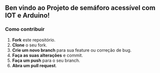 ## Ben vindo ao Projeto de semáforo acessível com IOT e Arduino!

### Como contribuir
1. **Fork** este repositório.
2. **Clone** o seu fork.
3. **Crie um novo branch** para sua feature ou correção de bug.
4. **Faça as suas alterações** e commit.
5. **Faça um push** para o seu branch.
6. **Abra um pull request**.
